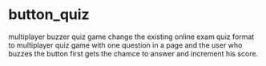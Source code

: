 # button_quiz

multiplayer buzzer quiz game
change the existing online exam quiz format to multiplayer quiz game with one question in a page and the user who buzzes the button first gets the chamce to answer and increment his score.
